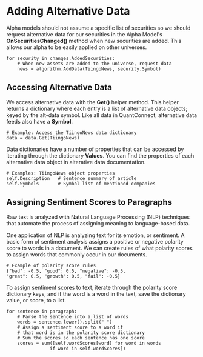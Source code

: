 # Adding Alternative Data
Alpha models should not assume a specific list of securities so we should request alternative data for our securities in the Alpha Model's **OnSecuritiesChanged()** method when new securities are added. This allows our alpha to be easily applied on other universes.

    for security in changes.AddedSecurities:
        # When new assets are added to the universe, request data 
        news = algorithm.AddData(TiingoNews, security.Symbol)

## Accessing Alternative Data
We access alternative data with the **Get()** helper method. This helper returns a dictionary where each entry is a list of alternative data objects; keyed by the alt-data symbol. Like all data in QuantConnect, alternative data feeds also have a **Symbol**.

    # Example: Access the TiingoNews data dictionary 
    data = data.Get(TiingoNews)

Data dictionaries have a number of properties that can be accessed by iterating through the dictionary **Values**. You can find the properties of each alternative data object in alterative data documentation.

    # Examples: TiingoNews object properties
    self.Description   # Sentence summary of article
    self.Symbols       # Symbol list of mentioned companies

## Assigning Sentiment Scores to Paragraphs
Raw text is analyzed with Natural Language Processing (NLP) techniques that automate the process of assigning meaning to language-based data.

One application of NLP is analyzing text for its emotion, or sentiment. A basic form of sentiment analysis assigns a positive or negative polarity score to words in a document. We can create rules of what polarity scores to assign words that commonly occur in our documents.

    # Example of polarity score rules 
    {"bad": -0.5, "good": 0.5, "negative": -0.5, 
    "great": 0.5, "growth": 0.5, "fail": -0.5} 

To assign sentiment scores to text, iterate through the polarity score dictionary keys, and if the word is a word in the text, save the dictionary value, or score, to a list.

    for sentence in paragraph:
        # Parse the sentence into a list of words
        words = sentence.lower().split(" ")
        # Assign a sentiment score to a word if 
        # that word is in the polarity score dictionary
        # Sum the scores so each sentence has one score
        scores = sum([self.wordScores[word] for word in words
                    if word in self.wordScores])

